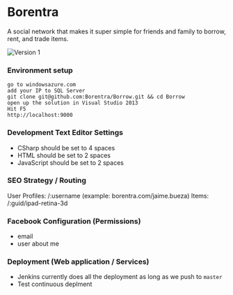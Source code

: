 ﻿# Borentra

A social network that makes it super simple for friends and family to borrow, rent, and trade items.

![Version 1](https://f.cloud.github.com/assets/25766/977424/71831404-06a3-11e3-98af-3d24dd354b5a.png)

### Environment setup

```
go to windowsazure.com
add your IP to SQL Server
git clone git@github.com:Borentra/Borrow.git && cd Borrow
open up the solution in Visual Studio 2013
Hit F5
http://localhost:9000
```

### Development Text Editor Settings

- CSharp should be set to 4 spaces
- HTML should be set to 2 spaces
- JavaScript should be set to 2 spaces

### SEO Strategy / Routing

User Profiles: /:username (example: borentra.com/jaime.bueza)
Items: /:guid/ipad-retina-3d

### Facebook Configuration (Permissions)

- email
- user about me

### Deployment (Web application / Services)

* Jenkins currently does all the deployment as long as we push to `master`
* Test continuous deplment
